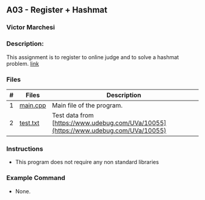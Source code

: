 ## A03 - Register + Hashmat
### Victor Marchesi
### Description:

This assignment is to register to online judge and to solve a hashmat problem. [link](https://github.com/rugbyprof/4883-Programming_Techniques/tree/master/Assignments/A03)

### Files

|   #   | Files    | Description                      |
| :---: | -------- | -------------------------------- |
|  1  | [main.cpp](./main.cpp) | Main file of the program. |
|  2  | [test.txt](./test.txt) | Test data from [https://www.udebug.com/UVa/10055](https://www.udebug.com/UVa/10055) |


### Instructions

- This program does not require any non standard libraries

### Example Command

- None.